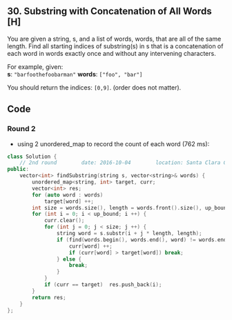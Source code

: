 ## 30. Substring with Concatenation of All Words [H]
You are given a string, s, and a list of words, words, that are all of the same length. Find all starting indices of substring(s) in s that is a concatenation of each word in words exactly once and without any intervening characters.

For example, given:   
**s**: `"barfoothefoobarman"`
**words**: `["foo", "bar"]`

You should return the indices: `[0,9]`.
(order does not matter).


## Code
### Round 2
- using 2 unordered_map to record the count of each word (762 ms):
```c++
class Solution {
    // 2nd round        date: 2016-10-04        location: Santa Clara Central Park Library
public:
    vector<int> findSubstring(string s, vector<string>& words) {
        unordered_map<string, int> target, curr;
        vector<int> res;
        for (auto word : words)
            target[word] ++;
        int size = words.size(), length = words.front().size(), up_bound = s.size() - size * length + 1;
        for (int i = 0; i < up_bound; i ++) {
            curr.clear();
            for (int j = 0; j < size; j ++) {
                string word = s.substr(i + j * length, length);
                if (find(words.begin(), words.end(), word) != words.end()) {
                    curr[word] ++;
                    if (curr[word] > target[word]) break;
                } else {
                    break;
                }
            }
            if (curr == target)  res.push_back(i);
        }
        return res;
    }
};
```
